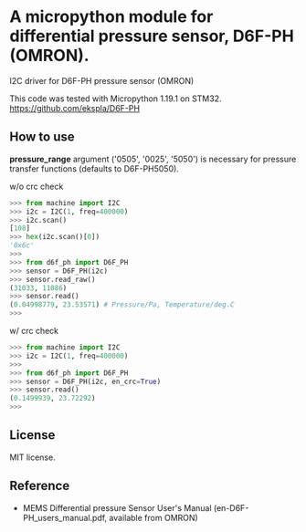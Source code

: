 # A micropython module for differential pressure sensor, D6F-PH (OMRON).
 I2C driver for D6F-PH pressure sensor (OMRON)

This code was tested with Micropython 1.19.1 on STM32.
https://github.com/ekspla/D6F-PH

## How to use
**pressure_range** argument ('0505', '0025', '5050') is necessary for pressure transfer functions (defaults to D6F-PH5050).

 w/o crc check
```Python
>>> from machine import I2C
>>> i2c = I2C(1, freq=400000)
>>> i2c.scan()
[108]
>>> hex(i2c.scan()[0])
'0x6c'
>>> 
>>> from d6f_ph import D6F_PH
>>> sensor = D6F_PH(i2c)
>>> sensor.read_raw()
(31033, 11086)
>>> sensor.read()
(0.04998779, 23.53571) # Pressure/Pa, Temperature/deg.C
>>>
```

 w/ crc check
```Python
>>> from machine import I2C
>>> i2c = I2C(1, freq=400000)
>>> 
>>> from d6f_ph import D6F_PH
>>> sensor = D6F_PH(i2c, en_crc=True)
>>> sensor.read()
(0.1499939, 23.72292)
>>>
```

## License
MIT license.

## Reference
- MEMS Differential pressure Sensor User's Manual (en-D6F-PH_users_manual.pdf, available from OMRON)
